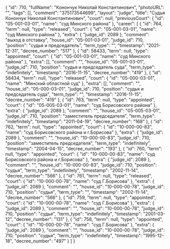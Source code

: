 {
    "id": 710,
    "fullName": "Конончук Николай Константинович",
    "photoURL": "",
    "tags": [],
    "comment": "375173544699",
    "layout": "judge",
    "title": "Судья Конончук Николай Константинович",
    "court": null,
    "previousCourt": {
        "id": "05-001-03-01",
        "name": "суд Минского района"
    },
    "career": [
        {
            "id": 764,
            "term": null,
            "type": "released",
            "court": {
                "id": "05-001-03-01",
                "name": "суд Минского района"
            },
            "extra": {
                "judge_id": 2089
            },
            "comment": "выход в отставку",
            "house_id": "05-001-03-01",
            "judge_id": 710,
            "position": "судья и председатель",
            "term_type": "",
            "timestamp": "2021-12-31",
            "decree_number": "517"
        },
        {
            "id": 58433,
            "term": null,
            "type": "appointed",
            "court": {
                "id": "05-001-03-01",
                "name": "суд Минского района"
            },
            "extra": [],
            "comment": "",
            "house_id": "05-001-03-01",
            "judge_id": 710,
            "position": "судья и председатель суда",
            "term_type": "indefinitely",
            "timestamp": "2016-11-15",
            "decree_number": "419"
        },
        {
            "id": 58434,
            "term": null,
            "type": "released",
            "court": {
                "id": "05-000-03-01",
                "name": "Минский областной суд"
            },
            "extra": [],
            "comment": "",
            "house_id": "05-000-03-01",
            "judge_id": 710,
            "position": "судья и председатель суда",
            "term_type": "",
            "timestamp": "2016-11-15",
            "decree_number": "419"
        },
        {
            "id": 763,
            "term": null,
            "type": "appointed",
            "court": {
                "id": "05-005-03-01",
                "name": "суд Борисовского района"
            },
            "extra": {
                "judge_id": 2089
            },
            "comment": "",
            "house_id": "05-005-03-01",
            "judge_id": 710,
            "position": "заместитель председателя",
            "term_type": "indefinitely",
            "timestamp": "2011-04-19",
            "decree_number": "168"
        },
        {
            "id": 762,
            "term": null,
            "type": "appointed",
            "court": {
                "id": "10-000-00-83",
                "name": "суд Борисовского района и г.Борисова"
            },
            "extra": {
                "judge_id": 2089
            },
            "comment": "",
            "house_id": "10-000-00-83",
            "judge_id": 710,
            "position": "заместитель председателя",
            "term_type": "indefinitely",
            "timestamp": "2004-04-15",
            "decree_number": "193"
        },
        {
            "id": 760,
            "term": null,
            "type": "appointed",
            "court": {
                "id": "10-000-00-83",
                "name": "суд Борисовского района и г.Борисова"
            },
            "extra": {
                "judge_id": 2089
            },
            "comment": "",
            "house_id": "10-000-00-83",
            "judge_id": 710,
            "position": "судья",
            "term_type": "indefinitely",
            "timestamp": "2002-11-14",
            "decree_number": "566"
        },
        {
            "id": 761,
            "term": null,
            "type": "released",
            "court": {
                "id": "10-000-00-78",
                "name": "суд Г.Борисова"
            },
            "extra": {
                "judge_id": 2089
            },
            "comment": "",
            "house_id": "10-000-00-78",
            "judge_id": 710,
            "position": "судья",
            "term_type": "",
            "timestamp": "2002-11-14",
            "decree_number": "566"
        },
        {
            "id": 759,
            "term": null,
            "type": "appointed",
            "court": {
                "id": "10-000-00-78",
                "name": "суд Г.Борисова"
            },
            "extra": {
                "judge_id": 2089
            },
            "comment": "",
            "house_id": "10-000-00-78",
            "judge_id": 710,
            "position": "судья",
            "term_type": "indefinitely",
            "timestamp": "2001-03-12",
            "decree_number": "131"
        },
        {
            "id": 758,
            "term": null,
            "type": "appointed",
            "court": {
                "id": "10-000-00-78",
                "name": "суд Г.Борисова"
            },
            "extra": {
                "judge_id": 2089
            },
            "comment": "",
            "house_id": "10-000-00-78",
            "judge_id": 710,
            "position": "судья",
            "term_type": "indefinitely",
            "timestamp": "1995-12-18",
            "decree_number": "497"
        }
    ]
}
